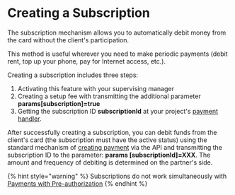 # Creating a Subscription

The subscription mechanism allows you to automatically debit money from the card without the client's participation.

This method is useful wherever you need to make periodic payments \(debit rent, top up your phone, pay for Internet access, etc.\).

Creating a subscription includes three steps:

1. Activating this feature with your supervising manager
2. Creating a setup fee with transmitting the additional parameter **params\[subscription\]=true**
3. Getting the subscription ID **subscriptionId** at your project's [payment handler](../payment-handler.md).

After successfully creating a subscription, you can debit funds from the client's card \(the subscription must have the active status\) using the standard mechanism of [creating payment](../create-payment.md) via the API and transmitting the subscription ID to the parameter: **params \[subscriptionId\]=XXX**. The amount and frequency of debiting is determined on the partner's side.

{% hint style="warning" %}
Subscriptions do not work simultaneously with [Payments with Pre-authorization](https://help.unitpay.money/v/en/payments/pre-authorization-payments)
{% endhint %}

